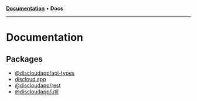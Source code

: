 [**Documentation**](README.md) • **Docs**

***

# Documentation

## Packages

- [@discloudapp/api-types](@discloudapp/api-types/README.md)
- [discloud.app](discloud.app/README.md)
- [@discloudapp/rest](@discloudapp/rest/README.md)
- [@discloudapp/util](@discloudapp/util/README.md)
